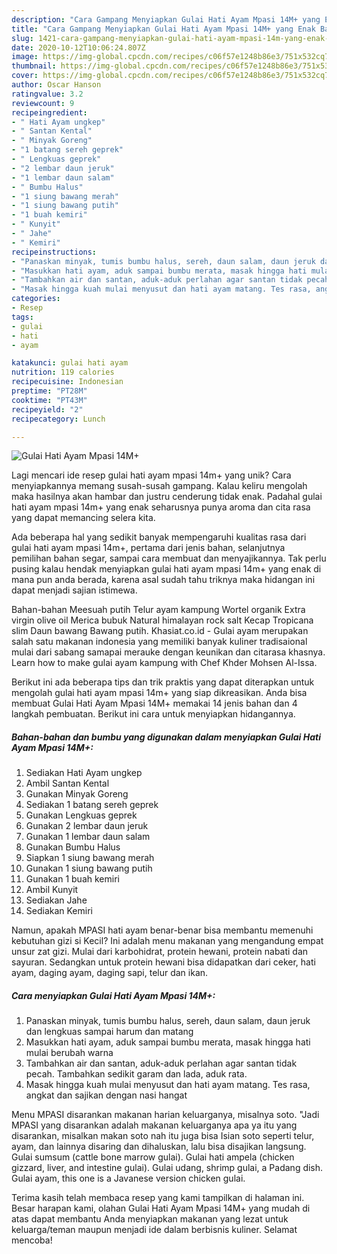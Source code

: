 ```yaml
---
description: "Cara Gampang Menyiapkan Gulai Hati Ayam Mpasi 14M+ yang Enak Banget"
title: "Cara Gampang Menyiapkan Gulai Hati Ayam Mpasi 14M+ yang Enak Banget"
slug: 1421-cara-gampang-menyiapkan-gulai-hati-ayam-mpasi-14m-yang-enak-banget
date: 2020-10-12T10:06:24.807Z
image: https://img-global.cpcdn.com/recipes/c06f57e1248b86e3/751x532cq70/gulai-hati-ayam-mpasi-14m-foto-resep-utama.jpg
thumbnail: https://img-global.cpcdn.com/recipes/c06f57e1248b86e3/751x532cq70/gulai-hati-ayam-mpasi-14m-foto-resep-utama.jpg
cover: https://img-global.cpcdn.com/recipes/c06f57e1248b86e3/751x532cq70/gulai-hati-ayam-mpasi-14m-foto-resep-utama.jpg
author: Oscar Hanson
ratingvalue: 3.2
reviewcount: 9
recipeingredient:
- " Hati Ayam ungkep"
- " Santan Kental"
- " Minyak Goreng"
- "1 batang sereh geprek"
- " Lengkuas geprek"
- "2 lembar daun jeruk"
- "1 lembar daun salam"
- " Bumbu Halus"
- "1 siung bawang merah"
- "1 siung bawang putih"
- "1 buah kemiri"
- " Kunyit"
- " Jahe"
- " Kemiri"
recipeinstructions:
- "Panaskan minyak, tumis bumbu halus, sereh, daun salam, daun jeruk dan lengkuas sampai harum dan matang"
- "Masukkan hati ayam, aduk sampai bumbu merata, masak hingga hati mulai berubah warna"
- "Tambahkan air dan santan, aduk-aduk perlahan agar santan tidak pecah. Tambahkan sedikit garam dan lada, aduk rata."
- "Masak hingga kuah mulai menyusut dan hati ayam matang. Tes rasa, angkat dan sajikan dengan nasi hangat"
categories:
- Resep
tags:
- gulai
- hati
- ayam

katakunci: gulai hati ayam 
nutrition: 119 calories
recipecuisine: Indonesian
preptime: "PT28M"
cooktime: "PT43M"
recipeyield: "2"
recipecategory: Lunch

---
```



![Gulai Hati Ayam Mpasi 14M+](https://img-global.cpcdn.com/recipes/c06f57e1248b86e3/751x532cq70/gulai-hati-ayam-mpasi-14m-foto-resep-utama.jpg)

Lagi mencari ide resep gulai hati ayam mpasi 14m+ yang unik? Cara menyiapkannya memang susah-susah gampang. Kalau keliru mengolah maka hasilnya akan hambar dan justru cenderung tidak enak. Padahal gulai hati ayam mpasi 14m+ yang enak seharusnya punya aroma dan cita rasa yang dapat memancing selera kita.

Ada beberapa hal yang sedikit banyak mempengaruhi kualitas rasa dari gulai hati ayam mpasi 14m+, pertama dari jenis bahan, selanjutnya pemilihan bahan segar, sampai cara membuat dan menyajikannya. Tak perlu pusing kalau hendak menyiapkan gulai hati ayam mpasi 14m+ yang enak di mana pun anda berada, karena asal sudah tahu triknya maka hidangan ini dapat menjadi sajian istimewa.

Bahan-bahan Meesuah putih Telur ayam kampung Wortel organik Extra virgin olive oil Merica bubuk Natural himalayan rock salt Kecap Tropicana slim Daun bawang Bawang putih. Khasiat.co.id - Gulai ayam merupakan salah satu makanan indonesia yang memiliki banyak kuliner tradisaional mulai dari sabang samapai merauke dengan keunikan dan citarasa khasnya. Learn how to make gulai ayam kampung with Chef Khder Mohsen Al-Issa.


Berikut ini ada beberapa tips dan trik praktis yang dapat diterapkan untuk mengolah gulai hati ayam mpasi 14m+ yang siap dikreasikan. Anda bisa membuat Gulai Hati Ayam Mpasi 14M+ memakai 14 jenis bahan dan 4 langkah pembuatan. Berikut ini cara untuk menyiapkan hidangannya.

<!--inarticleads1-->

##### Bahan-bahan dan bumbu yang digunakan dalam menyiapkan Gulai Hati Ayam Mpasi 14M+:

1. Sediakan  Hati Ayam ungkep
1. Ambil  Santan Kental
1. Gunakan  Minyak Goreng
1. Sediakan 1 batang sereh geprek
1. Gunakan  Lengkuas geprek
1. Gunakan 2 lembar daun jeruk
1. Gunakan 1 lembar daun salam
1. Gunakan  Bumbu Halus
1. Siapkan 1 siung bawang merah
1. Gunakan 1 siung bawang putih
1. Gunakan 1 buah kemiri
1. Ambil  Kunyit
1. Sediakan  Jahe
1. Sediakan  Kemiri


Namun, apakah MPASI hati ayam benar-benar bisa membantu memenuhi kebutuhan gizi si Kecil? Ini adalah menu makanan yang mengandung empat unsur zat gizi. Mulai dari karbohidrat, protein hewani, protein nabati dan sayuran. Sedangkan untuk protein hewani bisa didapatkan dari ceker, hati ayam, daging ayam, daging sapi, telur dan ikan. 

<!--inarticleads2-->

##### Cara menyiapkan Gulai Hati Ayam Mpasi 14M+:

1. Panaskan minyak, tumis bumbu halus, sereh, daun salam, daun jeruk dan lengkuas sampai harum dan matang
1. Masukkan hati ayam, aduk sampai bumbu merata, masak hingga hati mulai berubah warna
1. Tambahkan air dan santan, aduk-aduk perlahan agar santan tidak pecah. Tambahkan sedikit garam dan lada, aduk rata.
1. Masak hingga kuah mulai menyusut dan hati ayam matang. Tes rasa, angkat dan sajikan dengan nasi hangat


Menu MPASI disarankan makanan harian keluarganya, misalnya soto. &#34;Jadi MPASI yang disarankan adalah makanan keluarganya apa ya itu yang disarankan, misalkan makan soto nah itu juga bisa Isian soto seperti telur, ayam, dan lainnya disaring dan dihaluskan, lalu bisa disajikan langsung. Gulai sumsum (cattle bone marrow gulai). Gulai hati ampela (chicken gizzard, liver, and intestine gulai). Gulai udang, shrimp gulai, a Padang dish. Gulai ayam, this one is a Javanese version chicken gulai. 

Terima kasih telah membaca resep yang kami tampilkan di halaman ini. Besar harapan kami, olahan Gulai Hati Ayam Mpasi 14M+ yang mudah di atas dapat membantu Anda menyiapkan makanan yang lezat untuk keluarga/teman maupun menjadi ide dalam berbisnis kuliner. Selamat mencoba!
